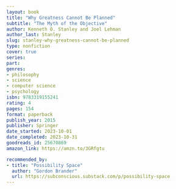 ```yaml
---
layout: book
title: "Why Greatness Cannot Be Planned"
subtitle: "The Myth of the Objective"
author: Kenneth O. Stanley and Joel Lehman
author_last: Stanley
slug: stanley-why-greatness-cannot-be-planned
type: nonfiction
cover: true
series: 
part: 
genres:
- philosophy
- science
- computer science
- psychology
isbn: 9783319155241
rating: 4
pages: 154
format: paperback
publish_year: 2015
publisher: Springer
date_started: 2023-10-01
date_completed: 2023-10-31
goodreads_id: 25670869
amazon_link: https://amzn.to/3GRfgtu

recommended_by:
- title: "Possibility Space"
  author: "Gordon Brander"
  url: https://subconscious.substack.com/p/possibility-space
---
```

